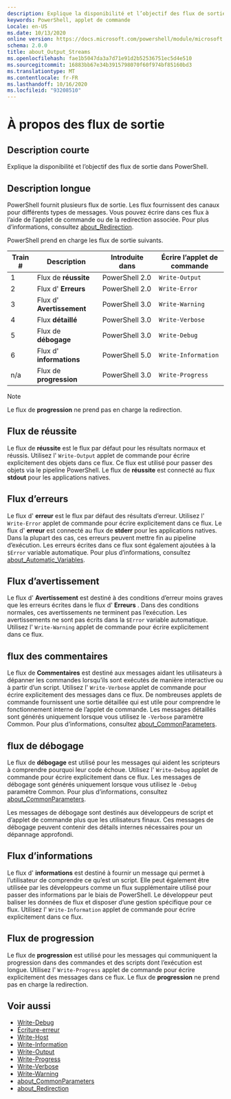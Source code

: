 ```yaml
---
description: Explique la disponibilité et l’objectif des flux de sortie dans PowerShell.
keywords: PowerShell, applet de commande
Locale: en-US
ms.date: 10/13/2020
online version: https://docs.microsoft.com/powershell/module/microsoft.powershell.core/about/about_output_streams?view=powershell-7&WT.mc_id=ps-gethelp
schema: 2.0.0
title: about_Output_Streams
ms.openlocfilehash: fae1b5047da3a7d71e91d2b52536751ec5d4e510
ms.sourcegitcommit: 16883bb67e34b3915798070f60f974bf85160bd3
ms.translationtype: MT
ms.contentlocale: fr-FR
ms.lasthandoff: 10/16/2020
ms.locfileid: "93208510"
---
```

# <a name="about-output-streams"></a>À propos des flux de sortie

## <a name="short-description"></a>Description courte
Explique la disponibilité et l’objectif des flux de sortie dans PowerShell.

## <a name="long-description"></a>Description longue

PowerShell fournit plusieurs flux de sortie. Les flux fournissent des canaux pour différents types de messages. Vous pouvez écrire dans ces flux à l’aide de l’applet de commande ou de la redirection associée. Pour plus d’informations, consultez [about_Redirection](about_Redirection.md).

PowerShell prend en charge les flux de sortie suivants.

| Train # |      Description       | Introduite dans  |    Écrire l’applet de commande     |
| -------- | ---------------------- | -------------- | ------------------- |
| 1        | Flux de **réussite**     | PowerShell 2.0 | `Write-Output`      |
| 2        | Flux d' **Erreurs**       | PowerShell 2.0 | `Write-Error`       |
| 3        | Flux d' **Avertissement**     | PowerShell 3.0 | `Write-Warning`     |
| 4        | Flux **détaillé**     | PowerShell 3.0 | `Write-Verbose`     |
| 5        | Flux de **débogage**       | PowerShell 3.0 | `Write-Debug`       |
| 6        | Flux d' **informations** | PowerShell 5.0 | `Write-Information` |
| n/a      | Flux de **progression**    | PowerShell 3.0 | `Write-Progress`    |

> [!NOTE]
> Le flux de **progression** ne prend pas en charge la redirection.

## <a name="success-stream"></a>Flux de réussite

Le flux de **réussite** est le flux par défaut pour les résultats normaux et réussis.
Utilisez l' `Write-Output` applet de commande pour écrire explicitement des objets dans ce flux. Ce flux est utilisé pour passer des objets via le pipeline PowerShell. Le flux de **réussite** est connecté au flux **stdout** pour les applications natives.

## <a name="error-stream"></a>Flux d’erreurs

Le flux d' **erreur** est le flux par défaut des résultats d’erreur. Utilisez l' `Write-Error` applet de commande pour écrire explicitement dans ce flux. Le flux d' **erreur** est connecté au flux de **stderr** pour les applications natives. Dans la plupart des cas, ces erreurs peuvent mettre fin au pipeline d’exécution. Les erreurs écrites dans ce flux sont également ajoutées à la `$Error` variable automatique. Pour plus d’informations, consultez [about_Automatic_Variables](about_Automatic_Variables.md).

## <a name="warning-stream"></a>Flux d’avertissement

Le flux d' **Avertissement** est destiné à des conditions d’erreur moins graves que les erreurs écrites dans le flux d' **Erreurs** . Dans des conditions normales, ces avertissements ne terminent pas l’exécution. Les avertissements ne sont pas écrits dans la `$Error` variable automatique. Utilisez l' `Write-Warning` applet de commande pour écrire explicitement dans ce flux.

## <a name="verbose-stream"></a>flux des commentaires

Le flux de **Commentaires** est destiné aux messages aidant les utilisateurs à dépanner les commandes lorsqu’ils sont exécutés de manière interactive ou à partir d’un script. Utilisez l' `Write-Verbose` applet de commande pour écrire explicitement des messages dans ce flux. De nombreuses applets de commande fournissent une sortie détaillée qui est utile pour comprendre le fonctionnement interne de l’applet de commande. Les messages détaillés sont générés uniquement lorsque vous utilisez le `-Verbose` paramètre Common. Pour plus d’informations, consultez [about_CommonParameters](about_CommonParameters.md).

## <a name="debug-stream"></a>flux de débogage

Le flux de **débogage** est utilisé pour les messages qui aident les scripteurs à comprendre pourquoi leur code échoue. Utilisez l' `Write-Debug` applet de commande pour écrire explicitement dans ce flux. Les messages de débogage sont générés uniquement lorsque vous utilisez le `-Debug` paramètre Common. Pour plus d’informations, consultez [about_CommonParameters](about_CommonParameters.md).

Les messages de débogage sont destinés aux développeurs de script et d’applet de commande plus que les utilisateurs finaux. Ces messages de débogage peuvent contenir des détails internes nécessaires pour un dépannage approfondi.

## <a name="information-stream"></a>Flux d’informations

Le flux d' **informations** est destiné à fournir un message qui permet à l’utilisateur de comprendre ce qu’est un script. Elle peut également être utilisée par les développeurs comme un flux supplémentaire utilisé pour passer des informations par le biais de PowerShell. Le développeur peut baliser les données de flux et disposer d’une gestion spécifique pour ce flux. Utilisez l' `Write-Information` applet de commande pour écrire explicitement dans ce flux.

## <a name="progress-stream"></a>Flux de progression

Le flux de **progression** est utilisé pour les messages qui communiquent la progression dans des commandes et des scripts dont l’exécution est longue. Utilisez l' `Write-Progress` applet de commande pour écrire explicitement des messages dans ce flux. Le flux de **progression** ne prend pas en charge la redirection.

## <a name="see-also"></a>Voir aussi

- [Write-Debug](xref:Microsoft.PowerShell.Utility.Write-Debug)
- [Écriture-erreur](xref:Microsoft.PowerShell.Utility.Write-Error)
- [Write-Host](xref:Microsoft.PowerShell.Utility.Write-Host)
- [Write-Information](xref:Microsoft.PowerShell.Utility.Write-Information)
- [Write-Output](xref:Microsoft.PowerShell.Utility.Write-Output)
- [Write-Progress](xref:Microsoft.PowerShell.Utility.Write-Progress)
- [Write-Verbose](xref:Microsoft.PowerShell.Utility.Write-Verbose)
- [Write-Warning](xref:Microsoft.PowerShell.Utility.Write-Warning)
- [about_CommonParameters](about_CommonParameters.md)
- [about_Redirection](about_Redirection.md)
